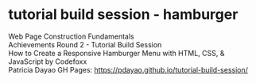 # tutorial build session - hamburger
Web Page Construction Fundamentals\
Achievements Round 2 - Tutorial Build Session\
How to Create a Responsive Hamburger Menu with HTML, CSS, & JavaScript by Codefoxx\
Patricia Dayao
GH Pages: https://pdayao.github.io/tutorial-build-session/
